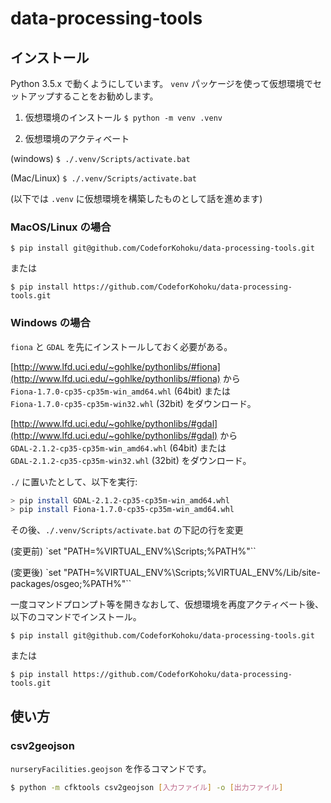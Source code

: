 # data-processing-tools

## インストール

Python 3.5.x で動くようにしています。
`venv` パッケージを使って仮想環境でセットアップすることをお勧めします。

1. 仮想環境のインストール
`$ python -m venv .venv`

2. 仮想環境のアクティベート

(windows)
`$ ./.venv/Scripts/activate.bat`

(Mac/Linux)
`$ ./.venv/Scripts/activate.bat`

(以下では `.venv` に仮想環境を構築したものとして話を進めます)

### MacOS/Linux の場合

`$ pip install git@github.com/CodeforKohoku/data-processing-tools.git`

または

`$ pip install https://github.com/CodeforKohoku/data-processing-tools.git`

### Windows の場合

`fiona` と `GDAL` を先にインストールしておく必要がある。

[http://www.lfd.uci.edu/~gohlke/pythonlibs/#fiona](http://www.lfd.uci.edu/~gohlke/pythonlibs/#fiona) から `Fiona‑1.7.0‑cp35‑cp35m‑win_amd64.whl` (64bit) または `Fiona‑1.7.0‑cp35‑cp35m‑win32.whl` (32bit) をダウンロード。

[http://www.lfd.uci.edu/~gohlke/pythonlibs/#gdal](http://www.lfd.uci.edu/~gohlke/pythonlibs/#gdal) から `GDAL‑2.1.2‑cp35‑cp35m‑win_amd64.whl` (64bit) または `GDAL‑2.1.2‑cp35‑cp35m‑win32.whl` (32bit) をダウンロード。

`./` に置いたとして、以下を実行:

```sh
> pip install GDAL‑2.1.2‑cp35‑cp35m‑win_amd64.whl
> pip install Fiona‑1.7.0‑cp35‑cp35m‑win_amd64.whl
```

その後、`./.venv/Scripts/activate.bat` の下記の行を変更

(変更前) `set "PATH=%VIRTUAL_ENV%\Scripts;%PATH%"``

(変更後) `set "PATH=%VIRTUAL_ENV%\Scripts;%VIRTUAL_ENV%/Lib/site-packages/osgeo;%PATH%"``

一度コマンドプロンプト等を開きなおして、仮想環境を再度アクティベート後、以下のコマンドでインストール。

`$ pip install git@github.com/CodeforKohoku/data-processing-tools.git`

または

`$ pip install https://github.com/CodeforKohoku/data-processing-tools.git`

## 使い方

### csv2geojson

`nurseryFacilities.geojson` を作るコマンドです。

```sh
$ python -m cfktools csv2geojson [入力ファイル] -o [出力ファイル]
```
